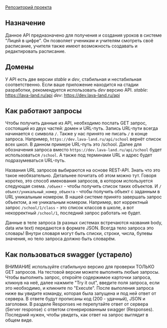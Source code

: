 [Репозиторий проекта](https://github.com/online-lyceum/async_lyceum_api.git)

## Назначение
Данное API предназначено для получения и создания уроков в системе "Лицей в цифре". 
Он позволяет ученикам и учителям смотреть своё расписание, 
учителя также имеют возможность создавать и редактировать расписание.

## Домены
У API есть две версии _stable_ и _dev_, 
стабильная и нестабильная соответственно. 
Если ваше приложение находится на стадии разработки, 
рекомендуется использовать _dev_ версию API. 
_stable_: https://lava-land.ru/api
_dev_: https://dev.lava-land.ru/api

## Как работают запросы
Чтобы получить данные из API, необходимо послать GET запрос, 
состоящий из двух частей: домен и URL-путь. 
Запись URL-пути всегда начинается с символа `/`. 
Также у нас принято не писать `/` в конце запроса. 
Например, `https://dev.lava-land.ru/api/school` вернёт список всех школ.
В данном примере URL-путь это /school. 
Далее для обозначения запроса вместо 
`https://dev.lava-land.ru/api/school` будет использоваться `/school`. 
А также под терминами URL и адрес будет подразумеваться URL-путь.

Названия URL запросов выбираются на основе REST-API. 
Знать что это такое необязательно. Детальнее почитать об этом можно тут. 
Говоря коротко, это способ именования запросов, 
в котором используется следующая схема. 
`/объект` - чтобы получить список таких объектов. 
И `/объект/уникальный_номер_объекта` - чтобы получить объект с 
заданным в URL уникальным номером. 
В нашей системе принято завершать запрос объектом, а не уникальным номером. 
Например, вот корректный запрос `/school/1/class` - это список классов в школе,
а вот некорректный `/school/1`, последний запрос работать не будет.

Данные в теле запроса (в разных системах встречаются названия body, data или text) передаются в формате JSON. Всегда тело запроса это словарь! Внутри словаря могут быть списки, строки, числа, булевы значения, но тело запроса должно быть словарём.

## Как пользоваться swagger (устарело)
ВНИМАНИЕ используйте стабильную версию для проверки ТОЛЬКО GET запросов. 
На тестовой версии можете выполнять любые запросы. 
Чтобы выполнить запрос, откройте содержимое карточки запроса, кликнув на неё, 
далее нажмите "Try it out", введите поля запроса, если это необходимо, 
и кликните по "Execute". После выполения запроса ниже вы увидите команду, 
которая была запущена и под ней ответ от сервера. 
В ответе будут прописаны код (200 - удачный), JSON и заголовки. 
В разделе Responses не перепутайте ответ от сервера (Server response) 
с ответом сгенерированным swagger (Responses). Последний нужен, чтобы увидеть,
как ответ на запрос выглядит в общем виде.
